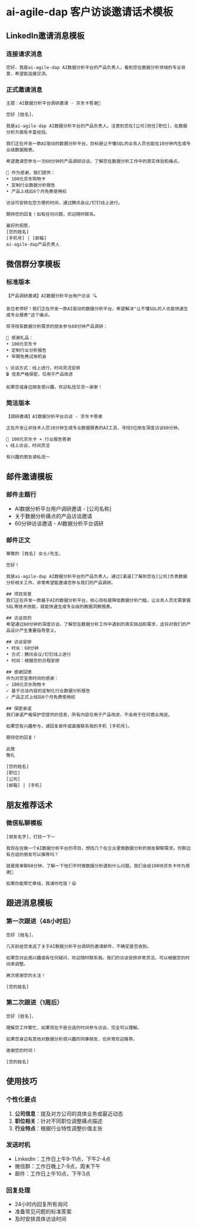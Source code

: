# ai-agile-dap 客户访谈邀请话术模板

## LinkedIn邀请消息模板

### 连接请求消息
```
您好，我是ai-agile-dap AI数据分析平台的产品负责人，看到您在数据分析领域的专业背景，希望能连接交流。
```

### 正式邀请消息
```
主题：AI数据分析平台调研邀请 - 京东卡答谢🎁

您好 [姓名]，

我是ai-agile-dap AI数据分析平台的产品负责人。注意到您在[公司]担任[职位]，在数据分析方面有丰富经验。

我们正在开发一款AI驱动的数据分析平台，目标是让不懂SQL的业务人员也能在10分钟内生成专业级数据报表。

希望邀请您参与一次60分钟的产品调研访谈，了解您在数据分析工作中的真实体验和痛点。

🎁 作为感谢，我们提供：
• 100元京东购物卡
• 定制行业数据分析报告  
• 产品上线后6个月免费使用权

访谈可安排在您方便的时间，通过腾讯会议/钉钉线上进行。

期待您的回复！如有任何问题，欢迎随时联系。

最好的祝愿，
[您的姓名]
[手机号] | [邮箱]
ai-agile-dap产品负责人
```

## 微信群分享模板

### 标准版本
```
【产品调研邀请】AI数据分析平台用户访谈 🔍

各位老师好！我们正在开发一款AI驱动的数据分析平台，希望解决"让不懂SQL的人也能快速生成专业报表"这个痛点。

现寻找有数据分析需求的朋友参与60分钟产品调研：

🎁 感谢礼品：
• 100元京东卡
• 定制行业分析报告
• 早期免费试用机会

📞 访谈方式：线上进行，时间灵活安排
🔒 信息严格保密，仅用于产品改进

如果您或身边朋友感兴趣，欢迎私信交流～谢谢！
```

### 简洁版本
```
【调研邀请】AI数据分析平台访谈 - 京东卡答谢

正在开发让非技术人员10分钟生成专业数据报表的AI工具，寻找5位朋友深度访谈60分钟。

🎁 100元京东卡 + 行业报告答谢
📞 线上访谈，时间灵活

有兴趣的朋友请私信～
```

## 邮件邀请模板

### 邮件主题行
- AI数据分析平台用户调研邀请 - [公司名称]
- 关于数据分析痛点的产品访谈邀请
- 60分钟访谈邀请 - AI数据分析平台调研

### 邮件正文
```
尊敬的 [姓名] 女士/先生，

您好！

我是ai-agile-dap AI数据分析平台的产品负责人。通过[渠道]了解到您在[公司]负责数据分析相关工作，非常希望能邀请您参与我们的产品调研。

## 项目背景
我们正在开发一款基于AI的数据分析平台，核心目标是降低数据分析门槛，让业务人员无需掌握SQL等技术技能，就能快速生成专业级的数据洞察报表。

## 访谈目的  
希望通过60分钟的深度访谈，了解您在数据分析工作中遇到的真实挑战和需求，这将对我们的产品设计产生重要指导意义。

## 访谈安排
• 时长：60分钟
• 方式：腾讯会议/钉钉线上进行
• 时间：根据您的日程安排

## 感谢回馈
作为对您宝贵时间的感谢：
✓ 100元京东购物卡
✓ 基于访谈内容的定制化行业数据分析报告
✓ 产品正式上线后6个月免费使用权

## 保密承诺
我们承诺严格保护您提供的信息，所有内容仅用于产品改进，不会用于任何商业用途。

如果您有兴趣参与，请回复邮件或直接联系我的手机 [手机号]。

期待您的回复！

此致
敬礼

[您的姓名]
[职位]
[公司] 
[邮箱] | [手机]
```

## 朋友推荐话术

### 微信私聊模板
```
[朋友名字]，打扰一下～

我现在在做一个AI数据分析平台的项目，想找几个在企业里做数据分析的朋友聊聊需求。你那边有合适的朋友可以推荐吗？

就是简单聊60分钟，了解一下他们平时做数据分析遇到什么问题。我们会给100块京东卡作为感谢🎁

如果你能帮忙牵线，我请你吃饭！😄
```

## 跟进消息模板

### 第一次跟进（48小时后）
```
您好 [姓名]，

几天前给您发送了关于AI数据分析平台调研的邀请邮件，不确定是否收到。

如果您对此感兴趣或有任何疑问，欢迎随时联系我。我们的访谈安排非常灵活，可以根据您的时间来调整。

再次感谢您的关注！

[您的姓名]
```

### 第二次跟进（1周后）
```
您好 [姓名]，

理解您工作繁忙，如果现在不是合适的时间参与访谈，完全可以理解。

如果您身边有其他对数据分析感兴趣的同事朋友，也非常欢迎推荐。

谢谢您的时间！

[您的姓名]
```

## 使用技巧

### 个性化要点
1. **公司信息**：提及对方公司的具体业务或最近动态
2. **职位相关**：针对不同职位调整痛点描述
3. **行业特点**：根据行业特性调整价值主张

### 发送时机
- LinkedIn：工作日上午9-11点，下午2-4点
- 微信群：工作日晚上7-9点，周末下午
- 邮件：工作日上午10点，下午3点

### 回复处理
- 24小时内回复所有询问
- 准备常见问题的标准答案
- 及时安排具体访谈时间